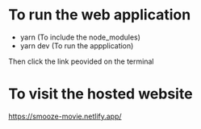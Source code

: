 # To run the web application

- yarn                  (To include the node_modules)
- yarn dev              (To run the appplication)

Then click the link peovided on the terminal

# To visit the hosted website
https://smooze-movie.netlify.app/

